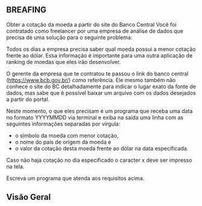 ## BREAFING
Obter a cotação da moeda a partir do site do Banco Central
Você foi contratado como freelancer por uma empresa de análise de dados que precisa de uma solução para o seguinte problema:

Todos os dias a empresa precisa saber qual moeda possui a menor cotação frente ao dólar. Essa informação é importante para uma outra aplicação de ranking de moedas que eles irão desenvolver.

O gerente da empresa que te contratou te passou o link do banco central (https://www.bcb.gov.br/) como referência. Ele mesmo também não conhece o site do BC detalhadamente para indicar o lugar exato da fonte de dados, mas sabe que é possível baixar um arquivo com os dados desejados a partir do portal.

Neste momento, o que eles precisam é um programa que receba uma data no formato YYYYMMDD via terminal e exiba na saída uma linha com as seguintes informações separadas por vírgula:

- o símbolo da moeda com menor cotação,
- o nome do país de origem da moeda e
- o valor da cotação desta moeda frente ao dólar na data especificada.

Caso não haja cotação no dia especificado o caracter x deve ser impresso na tela.

Escreva um programa que atenda aos requisitos acima.


## Visão Geral
